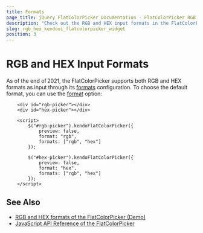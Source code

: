 ```yaml
---
title: Formats
page_title: jQuery FlatColorPicker Documentation - FlatColorPicker RGB and HEX Formats
description: "Check out the RGB and HEX input formats in the FlatColorPicker."
slug: rgb_hex_kendoui_flatcolorpicker_widget
position: 3
---
```


# RGB and HEX Input Formats

As of the end of 2021, the FlatColorPicker supports both RGB and HEX formats as input through its [formats](/api/javascript/ui/flatcolorpicker/configuration/formats) configuration. To choose the default format, you can use the [format](/api/javascript/ui/flatcolorpicker/configuration/format) option:

```dojo
    <div id="rgb-picker"></div>
    <div id="hex-picker"></div>

    <script>
        $("#rgb-picker").kendoFlatColorPicker({
            preview: false,
            format: "rgb",
            formats: ["rgb", "hex"]
        });

        $("#hex-picker").kendoFlatColorPicker({
            preview: false,
            format: "hex",
            formats: ["rgb", "hex"]
        });
    </script>
```

## See Also

* [RGB and HEX formats of the FlatColorPicker (Demo)](https://demos.telerik.com/kendo-ui/flatcolorpicker/rgb-hex)
* [JavaScript API Reference of the FlatColorPicker](/api/javascript/ui/flatcolorpicker)
